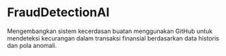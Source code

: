 # FraudDetectionAI
Mengembangkan sistem kecerdasan buatan menggunakan GitHub untuk mendeteksi kecurangan dalam transaksi finansial berdasarkan data historis dan pola anomali.
